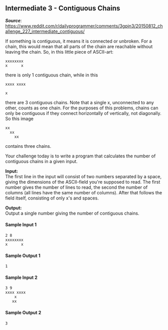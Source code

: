 ## Intermediate 3 - Contiguous Chains
__*Source*__: https://www.reddit.com/r/dailyprogrammer/comments/3gpjn3/20150812_challenge_227_intermediate_contiguous/

If something is contiguous, it means it is connected or unbroken. For a chain, this would mean that all parts of the chain are reachable without leaving the chain. So, in this little piece of ASCII-art:

```
xxxxxxxx
x      x
```

there is only 1 contiguous chain, while in this

```
xxxx xxxx

x
```

there are 3 contiguous chains. Note that a single x, unconnected to any other, counts as one chain.
For the purposes of this problems, chains can only be contiguous if they connect horizontally of vertically, not diagonally. So this image

```
xx
  xx
    xx
```

contains three chains.

Your challenge today is to write a program that calculates the number of contiguous chains in a given input.

__Input:__<br>
The first line in the input will consist of two numbers separated by a space,
giving the dimensions of the ASCII-field you're supposed to read. The first
number gives the number of lines to read, the second the number of columns
(all lines have the same number of columns). After that follows the field itself,
consisting of only x's and spaces.

__Output:__<br>
Output a single number giving the number of contiguous chains.

#### Sample Input 1
```
2 8
xxxxxxxx
x      x
```

#### Sample Output 1
```
1
```

#### Sample Input 2
```
3 9
xxxx xxxx
    x    
   xx    
```

#### Sample Output 2
```
3
```
